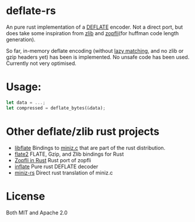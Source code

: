 # deflate-rs
An pure rust implementation of a [DEFLATE](http://www.gzip.org/zlib/rfc-deflate.html) encoder. Not a direct port, but does take some inspiration from [zlib](http://www.zlib.net/) and [zopfli](https://github.com/google/zopfli)(for huffman code length generation).

So far, in-memory deflate encoding (without [lazy matching](http://www.gzip.org/zlib/rfc-deflate.html#algorithm), and no zlib or gzip headers yet) has been is implemented. No unsafe code has been used. Currently not very optimised.
# Usage:
```rust
let data = ...;
let compressed = deflate_bytes(&data);
```
# Other deflate/zlib rust projects
* [libflate](https://github.com/rust-lang/rust/tree/master/src/libflate) Bindings to [miniz.c](https://github.com/richgel999/miniz) that are part of the rust distribution.
* [flate2](http://alexcrichton.com/flate2-rs/flate2/index.html) FLATE, Gzip, and Zlib bindings for Rust 
* [Zopfli in Rust](https://github.com/carols10cents/zopfli) Rust port of zopfli
* [inflate](https://github.com/PistonDevelopers/inflate) Pure rust DEFLATE decoder
* [miniz-rs](https://github.com/alexchandel/miniz-rs) Direct rust translation of miniz.c

# License
Both MIT and Apache 2.0
